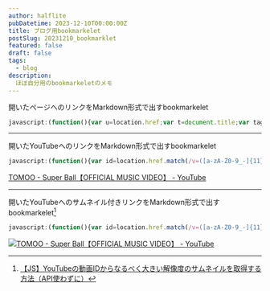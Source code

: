 ```yaml
---
author: halflite
pubDatetime: 2023-12-10T00:00:00Z
title: ブログ用bookmarkelet
postSlug: 20231210_bookmarklet
featured: false
draft: false
tags:
  - blog
description:
  ほぼ自分用のbookmarkeletのメモ
---
```


開いたページへのリンクをMarkdown形式で出すbookmarkelet

```javascript
javascript:(function(){var u=location.href;var t=document.title;var tag='['+t+']('+u+' "'+t+'")';prompt('',tag);})();
```

_____

開いたYouTubeへのリンクをMarkdown形式で出すbookmarkelet

```javascript
javascript:(function(){var id=location.href.match(/v=([a-zA-Z0-9_-]{11})/)[1];var t=document.title;var tag='['+t+'](https://youtu.be/'+id+' "'+t+'")';prompt('',tag);})();
```

[TOMOO - Super Ball【OFFICIAL MUSIC VIDEO】 - YouTube](https://youtu.be/SzguJI6S9V4 "TOMOO - Super Ball【OFFICIAL MUSIC VIDEO】 - YouTube")

_____

開いたYouTubeへのサムネイル付きリンクをMarkdown形式で出すbookmarkelet[^1]

```javascript
javascript:(function(){var id=location.href.match(/v=([a-zA-Z0-9_-]{11})/)[1];var t=document.title;var tag='[!['+t+'](https://img.youtube.com/vi/'+id+'/mqdefault.jpg)](https://youtu.be/'+id+' "'+t+'")';prompt('',tag);})();
```

[![TOMOO - Super Ball【OFFICIAL MUSIC VIDEO】 - YouTube](https://img.youtube.com/vi/SzguJI6S9V4/mqdefault.jpg)](https://youtu.be/SzguJI6S9V4 "TOMOO - Super Ball【OFFICIAL MUSIC VIDEO】 - YouTube")

[^1]: [【JS】YouTubeの動画IDからなるべく大きい解像度のサムネイルを取得する方法（API使わずに）](https://zenn.dev/attt/articles/get-yt-thumbnail "【JS】YouTubeの動画IDからなるべく大きい解像度のサムネイルを取得する方法（API使わずに）")